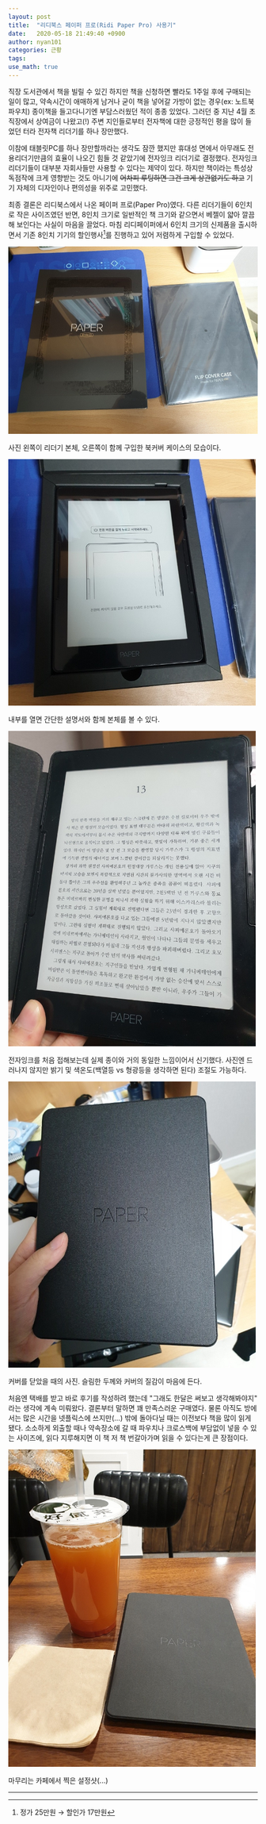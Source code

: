 ```yaml
---
layout: post
title:  "리디북스 페이퍼 프로(Ridi Paper Pro) 사용기"
date:   2020-05-18 21:49:40 +0900
author: nyan101
categories: 근황
tags:
use_math: true
---
```




직장 도서관에서 책을 빌릴 수 있긴 하지만 책을 신청하면 빨라도 1주일 후에 구매되는 일이 많고, 약속시간이 애매하게 남거나 굳이 책을 넣어갈 가방이 없는 경우(ex: 노트북 파우치) 종이책을 들고다니기엔 부담스러웠던 적이 종종 있었다. 그러던 중 지난 4월 초 직장에서 상여금이 나왔고(!) 주변 지인들로부터 전자책에 대한 긍정적인 평을 많이 들었던 터라 전자책 리더기를 하나 장만했다.

이참에 태블릿PC를 하나 장만할까라는 생각도 잠깐 했지만 휴대성 면에서 아무래도 전용리더기만큼의 효율이 나오긴 힘들 것 같았기에 전자잉크 리더기로 결정했다. 전자잉크 리더기들이 대부분 자회사들만 사용할 수 있다는 제약이 있다. 하지만 책이라는 특성상 독점작에 크게 영향받는 것도 아니기에 ~~어차피 루팅하면 그건 크게 상관없기도 하고~~ 기기 자체의 디자인이나 편의성을 위주로 고민했다. 

최종 결론은 리디북스에서 나온 페이퍼 프로(Paper Pro)였다. 다른 리더기들이 6인치로 작은 사이즈였던 반면, 8인치 크기로 일반적인 책 크기와 같으면서 베젤이 얇아 깔끔해 보인다는 사실이 마음을 끌었다. 마침 리디페이퍼에서 6인치 크기의 신제품을 출시하면서 기존 8인치 기기의 할인행사[^1]를 진행하고 있어 저렴하게 구입할 수 있었다.

[^1]: 정가 25만원 → 할인가 17만원



<img src="/assets/images/2020/05/RBPP-01.jpg" width="700px">

사진 왼쪽이 리더기 본체, 오른쪽이 함께 구입한 북커버 케이스의 모습이다.



<img src="/assets/images/2020/05/RBPP-02.jpg" width="500px">

내부를 열면 간단한 설명서와 함께 본체를 볼 수 있다.



<img src="/assets/images/2020/05/RBPP-text.jpg" width="500px">

전자잉크를 처음 접해보는데 실제 종이와 거의 동일한 느낌이어서 신기했다. 사진엔 드러나지 않지만 밝기 및 색온도(백열등 vs 형광등을 생각하면 된다) 조절도 가능하다.



<img src="/assets/images/2020/05/RBPP-cover.jpg" width="500px">

커버를 닫았을 때의 사진. 슬림한 두께와 커버의 질감이 마음에 든다.



처음엔 택배를 받고 바로 후기를 작성하려 했는데 "그래도 한달은 써보고 생각해봐야지" 라는 생각에 계속 미뤄왔다. 결론부터 말하면 꽤 만족스러운 구매였다. 물론 아직도 방에서는 많은 시간을 넷플릭스에 쓰지만(...) 밖에 돌아다닐 때는 이전보다 책을 많이 읽게 됐다. 소소하게 외출할 때나 약속장소에 갈 때 파우치나 크로스백에 부담없이 넣을 수 있는 사이즈에, 읽다 지루해지면 이 책 저 책 번갈아가며 읽을 수 있다는게 큰 장점이다.



<img src="/assets/images/2020/05/RBPP-cafe.jpg" width="500px">

마무리는 카페에서 찍은 설정샷(...)

---
